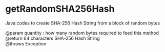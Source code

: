 # getRandomSHA256Hash
Java codes to create SHA-256 Hash String from a block of random bytes

@param quantity : how many random bytes required to feed this method   
@return 64 characters SHA-256 Hash String   
@throws Exception
